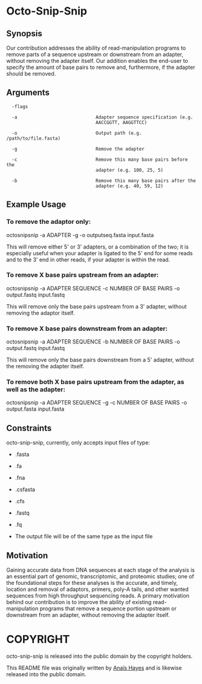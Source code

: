 # Octo-Snip-Snip

## Synopsis
Our contribution addresses the ability of read-manipulation programs to remove parts of a sequence upstream or downstream from an adapter, without removing the adapter itself. Our addition enables the end-user to specify the amount of base pairs to remove and, furthermore, if the adapter should be removed.

## Arguments
      -flags

      -a                             Adapter sequence specification (e.g.
                                     AACCGGTT, AAGGTTCC)

      -o                             Output path (e.g. /path/to/file.fasta)

      -g                             Remove the adapter

      -c                             Remove this many base pairs before the
                                     adapter (e.g. 100, 25, 5)

      -b                             Remove this many base pairs after the
                                     adapter (e.g. 40, 59, 12)

## Example Usage 

### To remove the adaptor only:
octosnipsnip -a ADAPTER -g -o outputseq.fasta input.fasta

This will remove either 5' or 3' adapters, or a combination of the two; it is especially useful when your adapter is ligated 
to the 5' end for some reads and to the 3' end in other reads, if your adapter is within the read.



### To remove X base pairs upstream from an adapter:
octosnipsnip -a ADAPTER SEQUENCE -c NUMBER OF BASE PAIRS -o output.fastq input.fastq

This will remove only the base pairs upstream from a 3' adapter, without removing the adaptor itself.



### To remove X base pairs downstream from an adapter:
octosnipsnip -a ADAPTER SEQUENCE -b NUMBER OF BASE PAIRS -o output.fastq input.fastq

This will remove only the base pairs downstream from a 5' adapter, without the removing the adapter itself.



### To remove both X base pairs upstream from the adapter, as well as the adapter:
octosnipsnip -a ADAPTER SEQUENCE -g -c NUMBER OF BASE PAIRS -o output.fasta input.fasta


## Constraints
octo-snip-snip, currently, only accepts input files of type:
* .fasta
- .fa
+ .fna
- .csfasta
+ .cfs
* .fastq
+ .fq
* The output file will be of the same type as the input file

## Motivation
Gaining accurate data from DNA sequences at each stage of the analysis is an essential part of genomic, transcriptomic, and proteomic studies; one of the foundational steps for these analyses is the accurate, and timely, location and removal of adaptors, primers, poly-A tails, and other wanted sequences from high throughput sequencing reads. A primary motivation behind our contribution is to improve the ability of existing read-manipulation programs that remove a sequence portion upstream or downstream from an adapter, without removing the adapter itself.


# COPYRIGHT

octo-snip-snip is released into the public domain by the copyright holders.

This README file was originally written by [Anaïs Hayes](https://github.com/ahayesfelts) and is likewise released into the public domain.
